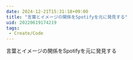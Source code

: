 ```yaml
---
date: 2024-12-21T15:31:18+09:00
title: "言葉とイメージの関係をSpotifyを元に発見する"
uid: 20220619174219
tags:
 - Create/Code
---
```


言葉とイメージの関係をSpotifyを元に発見する